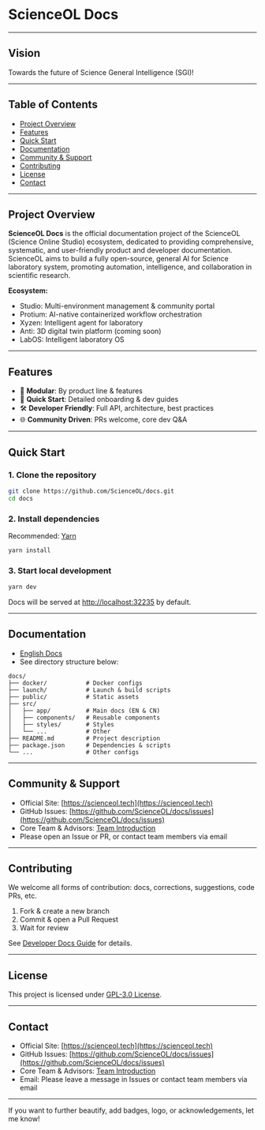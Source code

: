 # ScienceOL Docs

---

## Vision

Towards the future of Science General Intelligence (SGI)!

---

## Table of Contents

- [Project Overview](#project-overview)
- [Features](#features)
- [Quick Start](#quick-start)
- [Documentation](#documentation)
- [Community & Support](#community--support)
- [Contributing](#contributing)
- [License](#license)
- [Contact](#contact)

---

## Project Overview

**ScienceOL Docs** is the official documentation project of the ScienceOL (Science Online Studio) ecosystem, dedicated to providing comprehensive, systematic, and user-friendly product and developer documentation. ScienceOL aims to build a fully open-source, general AI for Science laboratory system, promoting automation, intelligence, and collaboration in scientific research.

**Ecosystem:**
- Studio: Multi-environment management & community portal
- Protium: AI-native containerized workflow orchestration
- Xyzen: Intelligent agent for laboratory
- Anti: 3D digital twin platform (coming soon)
- LabOS: Intelligent laboratory OS

---

## Features

- 🧩 **Modular**: By product line & features
- 🚀 **Quick Start**: Detailed onboarding & dev guides
- 🛠️ **Developer Friendly**: Full API, architecture, best practices
- 🌐 **Community Driven**: PRs welcome, core dev Q&A

---

## Quick Start

### 1. Clone the repository

```bash
git clone https://github.com/ScienceOL/docs.git
cd docs
```

### 2. Install dependencies

Recommended: [Yarn](https://classic.yarnpkg.com/)

```bash
yarn install
```

### 3. Start local development

```bash
yarn dev
```

Docs will be served at [http://localhost:32235](http://localhost:32235) by default.

---

## Documentation

- [English Docs](/src/app/en)
- See directory structure below:

```
docs/
├── docker/           # Docker configs
├── launch/           # Launch & build scripts
├── public/           # Static assets
├── src/
│   ├── app/          # Main docs (EN & CN)
│   ├── components/   # Reusable components
│   ├── styles/       # Styles
│   └── ...           # Other
├── README.md         # Project description
├── package.json      # Dependencies & scripts
└── ...               # Other configs
```

---

## Community & Support

- Official Site: [https://scienceol.tech](https://scienceol.tech)
- GitHub Issues: [https://github.com/ScienceOL/docs/issues](https://github.com/ScienceOL/docs/issues)
- Core Team & Advisors: [Team Introduction](/src/app/en/development/about/team/page.mdx)
- Please open an Issue or PR, or contact team members via email

---

## Contributing

We welcome all forms of contribution: docs, corrections, suggestions, code PRs, etc.

1. Fork & create a new branch
2. Commit & open a Pull Request
3. Wait for review

See [Developer Docs Guide](/src/app/en/development/dev-docs/page.mdx) for details.

---

## License

This project is licensed under [GPL-3.0 License](./LICENSE).

---

## Contact

- Official Site: [https://scienceol.tech](https://scienceol.tech)
- GitHub Issues: [https://github.com/ScienceOL/docs/issues](https://github.com/ScienceOL/docs/issues)
- Core Team & Advisors: [Team Introduction](/src/app/en/development/about/team/page.mdx)
- Email: Please leave a message in Issues or contact team members via email

---

If you want to further beautify, add badges, logo, or acknowledgements, let me know!